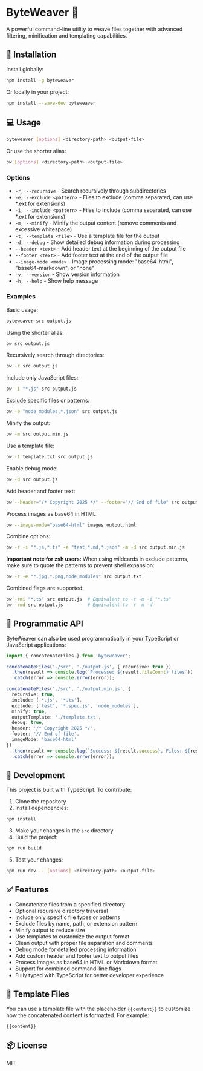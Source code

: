 # ByteWeaver 🧵
A powerful command-line utility to weave files together with advanced filtering, minification and templating capabilities.

## 🚀 Installation
Install globally:
```bash
npm install -g byteweaver
```

Or locally in your project:
```bash
npm install --save-dev byteweaver
```

## 💻 Usage
```bash
byteweaver [options] <directory-path> <output-file>
```

Or use the shorter alias:
```bash
bw [options] <directory-path> <output-file>
```

### Options
- `-r, --recursive` - Search recursively through subdirectories
- `-e, --exclude <pattern>` - Files to exclude (comma separated, can use *.ext for extensions)
- `-i, --include <pattern>` - Files to include (comma separated, can use *.ext for extensions)
- `-m, --minify` - Minify the output content (remove comments and excessive whitespace)
- `-t, --template <file>` - Use a template file for the output
- `-d, --debug` - Show detailed debug information during processing
- `--header <text>` - Add header text at the beginning of the output file
- `--footer <text>` - Add footer text at the end of the output file
- `--image-mode <mode>` - Image processing mode: "base64-html", "base64-markdown", or "none"
- `-v, --version` - Show version information
- `-h, --help` - Show help message

### Examples
Basic usage:
```bash
byteweaver src output.js
```

Using the shorter alias:
```bash
bw src output.js
```

Recursively search through directories:
```bash
bw -r src output.js
```

Include only JavaScript files:
```bash
bw -i "*.js" src output.js
```

Exclude specific files or patterns:
```bash
bw -e "node_modules,*.json" src output.js
```

Minify the output:
```bash
bw -m src output.min.js
```

Use a template file:
```bash
bw -t template.txt src output.js
```

Enable debug mode:
```bash
bw -d src output.js
```

Add header and footer text:
```bash
bw --header="/* Copyright 2025 */" --footer="// End of file" src output.js
```

Process images as base64 in HTML:
```bash
bw --image-mode="base64-html" images output.html
```

Combine options:
```bash
bw -r -i "*.js,*.ts" -e "test,*.md,*.json" -m -d src output.min.js
```

**Important note for zsh users:** When using wildcards in exclude patterns, make sure to quote the patterns to prevent shell expansion:
```bash
bw -r -e "*.jpg,*.png,node_modules" src output.txt
```

Combined flags are supported:
```bash
bw -rmi "*.ts" src output.js  # Equivalent to -r -m -i "*.ts"
bw -rmd src output.js         # Equivalent to -r -m -d
```

## 🔧 Programmatic API
ByteWeaver can also be used programmatically in your TypeScript or JavaScript applications:

```typescript
import { concatenateFiles } from 'byteweaver';

concatenateFiles('./src', './output.js', { recursive: true })
  .then(result => console.log(`Processed ${result.fileCount} files`))
  .catch(error => console.error(error));

concatenateFiles('./src', './output.min.js', {
  recursive: true,
  include: ['*.js', '*.ts'],
  exclude: ['test', '*.spec.js', 'node_modules'],
  minify: true,
  outputTemplate: './template.txt',
  debug: true,
  header: '/* Copyright 2025 */',
  footer: '// End of file',
  imageMode: 'base64-html'
})
  .then(result => console.log(`Success: ${result.success}, Files: ${result.fileCount}`))
  .catch(error => console.error(error));
```

## 🔨 Development
This project is built with TypeScript. To contribute:
1. Clone the repository
2. Install dependencies:
```bash
npm install
```
3. Make your changes in the `src` directory
4. Build the project:
```bash
npm run build
```
5. Test your changes:
```bash
npm run dev -- [options] <directory-path> <output-file>
```

## ✅ Features
- Concatenate files from a specified directory
- Optional recursive directory traversal
- Include only specific file types or patterns
- Exclude files by name, path, or extension pattern
- Minify output to reduce size
- Use templates to customize the output format
- Clean output with proper file separation and comments
- Debug mode for detailed processing information
- Add custom header and footer text to output files
- Process images as base64 in HTML or Markdown format
- Support for combined command-line flags
- Fully typed with TypeScript for better developer experience

## 📄 Template Files
You can use a template file with the placeholder `{{content}}` to customize how the concatenated content is formatted. For example:
```
{{content}}
```

## 📦 License
MIT